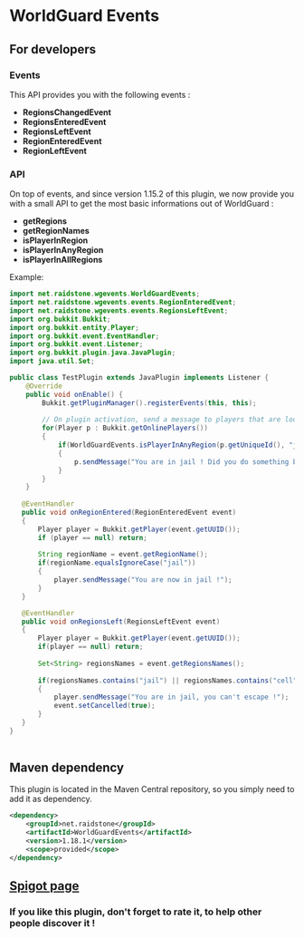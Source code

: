 # WorldGuard Events

## For developers
### Events
This API provides you with the following events :

   - **RegionsChangedEvent**
   - **RegionsEnteredEvent**
   - **RegionsLeftEvent**
   - **RegionEnteredEvent**
   - **RegionLeftEvent**

### API
On top of events, and since version 1.15.2 of this plugin, we now provide you with a small API to get the most basic informations out of WorldGuard :

   - **getRegions**
   - **getRegionNames**
   - **isPlayerInRegion**
   - **isPlayerInAnyRegion**
   - **isPlayerInAllRegions**

Example:
```java
import net.raidstone.wgevents.WorldGuardEvents;
import net.raidstone.wgevents.events.RegionEnteredEvent;
import net.raidstone.wgevents.events.RegionsLeftEvent;
import org.bukkit.Bukkit;
import org.bukkit.entity.Player;
import org.bukkit.event.EventHandler;
import org.bukkit.event.Listener;
import org.bukkit.plugin.java.JavaPlugin;
import java.util.Set;

public class TestPlugin extends JavaPlugin implements Listener {
    @Override
    public void onEnable() {
        Bukkit.getPluginManager().registerEvents(this, this);
     
        // On plugin activation, send a message to players that are located in a jail.
        for(Player p : Bukkit.getOnlinePlayers())
        {
            if(WorldGuardEvents.isPlayerInAnyRegion(p.getUniqueId(), "jail", "cell"))
            {
                p.sendMessage("You are in jail ! Did you do something bad ?");
            }
        }
    }
 
   @EventHandler
   public void onRegionEntered(RegionEnteredEvent event)
   {
       Player player = Bukkit.getPlayer(event.getUUID());
       if (player == null) return;
     
       String regionName = event.getRegionName();
       if(regionName.equalsIgnoreCase("jail"))
       {
           player.sendMessage("You are now in jail !");
       }
   }

   @EventHandler
   public void onRegionsLeft(RegionsLeftEvent event)
   {
       Player player = Bukkit.getPlayer(event.getUUID());
       if(player == null) return;
     
       Set<String> regionsNames = event.getRegionsNames();
     
       if(regionsNames.contains("jail") || regionsNames.contains("cell"))
       {
           player.sendMessage("You are in jail, you can't escape !");
           event.setCancelled(true);
       }
   }
}
 
```

## Maven dependency
This plugin is located in the Maven Central repository, so you simply need to add it as dependency.

```xml
<dependency>
    <groupId>net.raidstone</groupId>
    <artifactId>WorldGuardEvents</artifactId>
    <version>1.18.1</version>
    <scope>provided</scope>
</dependency>
```
    
## [Spigot page](https://www.spigotmc.org/resources/worldguard-events.65176/)

### If you like this plugin, don't forget to rate it, to help other people discover it !
